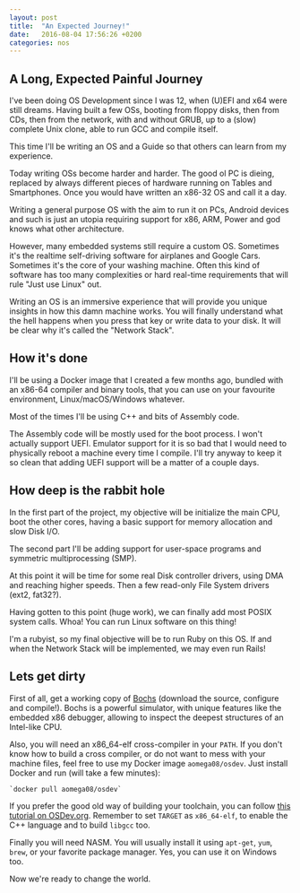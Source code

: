 ```yaml
---
layout: post
title:  "An Expected Journey!"
date:   2016-08-04 17:56:26 +0200
categories: nos
---
```

## A Long, Expected Painful Journey

I've been doing OS Development since I was 12, when (U)EFI and x64 were still
dreams.
Having built a few OSs, booting from floppy disks, then from CDs, then from the
network, with and without GRUB, up to a (slow) complete Unix clone, able to run
GCC and compile itself.

This time I'll be writing an OS and a Guide so that others can learn from my
experience.

Today writing OSs become harder and harder. The good ol PC is dieing, replaced
by always different pieces of hardware running on Tables and Smartphones. Once
you would have written an x86-32 OS and call it a day.

Writing a general purpose OS with the aim to run it on PCs, Android devices and
such is just an utopia requiring support for x86, ARM, Power and god knows what
other architecture.

However, many embedded systems still require a custom OS. Sometimes it's the
realtime self-driving software for airplanes and Google Cars. Sometimes it's
the core of your washing machine. Often this kind of software has too many
complexities or hard real-time requirements that will rule "Just use Linux" out.

Writing an OS is an immersive experience that will provide you unique insights
in how this damn machine works. You will finally understand what the hell
happens when you press that key or write data to your disk. It will be clear why
it's called the "Network Stack".

## How it's done

I'll be using a Docker image that I created a few months ago, bundled with an
x86-64 compiler and binary tools, that you can use on your favourite
environment, Linux/macOS/Windows whatever.

Most of the times I'll be using C++ and bits of Assembly code.

The Assembly code will be mostly used for the boot process. I won't actually
support UEFI. Emulator support for it is so bad that I would need to physically
reboot a machine every time I compile. I'll try anyway to keep it so clean that
adding UEFI support will be a matter of a couple days.

## How deep is the rabbit hole

In the first part of the project, my objective will be initialize the main CPU,
boot the other cores, having a basic support for memory allocation and slow
Disk I/O.

The second part I'll be adding support for user-space programs and symmetric
multiprocessing (SMP).

At this point it will be time for some real Disk controller drivers, using DMA
and reaching higher speeds. Then a few read-only File System drivers (ext2,
fat32?).

Having gotten to this point (huge work), we can finally add most POSIX system
calls. Whoa! You can run Linux software on this thing!

I'm a rubyist, so my final objective will be to run Ruby on this OS. If and when
the Network Stack will be implemented, we may even run Rails!

## Lets get dirty

First of all, get a working copy of [Bochs](https://sourceforge.net/projects/bochs/)
(download the source, configure and compile!). Bochs is a powerful simulator,
with unique features like the embedded x86 debugger, allowing to inspect the
deepest structures of an Intel-like CPU.

Also, you will need an x86_64-elf cross-compiler in your `PATH`. If you don't
know how to build a cross compiler, or do not want to mess with your machine
files, feel free to use my Docker image `aomega08/osdev`. Just install Docker
and run (will take a few minutes):

    `docker pull aomega08/osdev`

If you prefer the good old way of building your toolchain, you can follow
[this tutorial on OSDev.org](http://wiki.osdev.org/GCC_Cross-Compiler). Remember
to set `TARGET` as `x86_64-elf`, to enable the C++ language and to build `libgcc`
too.

Finally you will need NASM. You will usually install it using `apt-get`, `yum`,
`brew`, or your favorite package manager. Yes, you can use it on Windows too.

Now we're ready to change the world.
